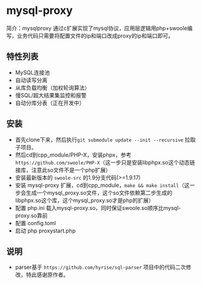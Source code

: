 # mysql-proxy 
简介：mysqlproxy 通过c扩展实现了mysql协议，应用层逻辑用php+swoole编写，业务代码只需要将配置文件的ip和端口改成proxy的ip和端口即可。

## 特性列表

* MySQL连接池
* 自动读写分离
* 从库负载均衡（加权轮询算法）
* 慢SQL/超大结果集监控和报警
* 自动分库分表（正在开发中）

## 安装
* 首先clone下来，然后执行`git submodule update --init --recursive` 拉取子项目。
* 然后cd到cpp_module/PHP-X，安装phpx，参考`https://github.com/swoole/PHP-X`（这一步只是安装libphpx.so这个动态链接库，注意此so文件不是一个php扩展）
* 安装最新版本的 `swoole-src` 的1.9分支代码(>=1.9.17)
* 安装 mysql-proxy 扩展，cd到cpp_module，`make && make install`（这一步会生成一个mysql_proxy.so文件，这个so文件依赖第二步生成的libphpx.so这个库，这个mysql_proxy.so才是php的扩展）
* 配置 php.ini 载入mysql-proxy.so，同时保证swoole.so顺序比mysql-proxy.so靠前
* 配置 config.toml
* 启动 php proxystart.php 

## 说明
* parser基于 `https://github.com/hyrise/sql-parser` 项目中的代码二次修改，特此感谢原作者。

